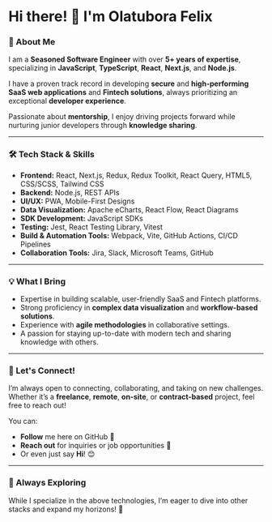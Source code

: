 
# Hi there! 👋 I'm Olatubora Felix  

### 🚀 About Me  
I am a **Seasoned Software Engineer** with over **5+ years of expertise**, specializing in **JavaScript**, **TypeScript**, **React**, **Next.js**, and **Node.js**.  

I have a proven track record in developing **secure** and **high-performing SaaS web applications** and **Fintech solutions**, always prioritizing an exceptional **developer experience**.  

Passionate about **mentorship**, I enjoy driving projects forward while nurturing junior developers through **knowledge sharing**.

---

### 🛠️ Tech Stack & Skills  
- **Frontend:** React, Next.js, Redux, Redux Toolkit, React Query, HTML5, CSS/SCSS, Tailwind CSS  
- **Backend:** Node.js, REST APIs  
- **UI/UX:** PWA, Mobile-First Designs  
- **Data Visualization:** Apache eCharts, React Flow, React Diagrams  
- **SDK Development:** JavaScript SDKs  
- **Testing:** Jest, React Testing Library, Vitest  
- **Build & Automation Tools:** Webpack, Vite, GitHub Actions, CI/CD Pipelines  
- **Collaboration Tools:** Jira, Slack, Microsoft Teams, GitHub  

---

### 💡 What I Bring  
- Expertise in building scalable, user-friendly SaaS and Fintech platforms.  
- Strong proficiency in **complex data visualization** and **workflow-based solutions**.  
- Experience with **agile methodologies** in collaborative settings.  
- A passion for staying up-to-date with modern tech and sharing knowledge with others.  

---

### 🤝 Let's Connect!  
I’m always open to connecting, collaborating, and taking on new challenges. Whether it’s a **freelance**, **remote**, **on-site**, or **contract-based** project, feel free to reach out!

You can:  
- **Follow** me here on GitHub 🌟  
- **Reach out** for inquiries or job opportunities 💼  
- Or even just say **Hi**! 😊  

---

### 🌱 Always Exploring  
While I specialize in the above technologies, I’m eager to dive into other stacks and expand my horizons! 🚀  

